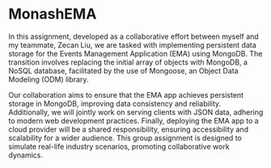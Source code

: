 # MonashEMA

In this assignment, developed as a collaborative effort between myself and my teammate, Zecan Liu, we are tasked with implementing persistent data storage for the Events Management Application (EMA) using MongoDB. The transition involves replacing the initial array of objects with MongoDB, a NoSQL database, facilitated by the use of Mongoose, an Object Data Modeling (ODM) library.

Our collaboration aims to ensure that the EMA app achieves persistent storage in MongoDB, improving data consistency and reliability. Additionally, we will jointly work on serving clients with JSON data, adhering to modern web development practices. Finally, deploying the EMA app to a cloud provider will be a shared responsibility, ensuring accessibility and scalability for a wider audience. This group assignment is designed to simulate real-life industry scenarios, promoting collaborative work dynamics.

